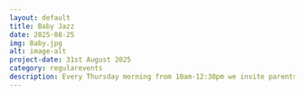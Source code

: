 ```yaml
---
layout: default
title: Baby Jazz
date: 2025-08-25
img: Baby.jpg
alt: image-alt
project-date: 31st August 2025
category: regularevents
description: Every Thursday morning from 10am-12:30pm we invite parents and babies to come along and listen to some nice chilled Jazz tunes. To entertain the kids while you chat or chill. This is a nice easy going event that occasionally features live musicians. It's a great way to meet like minded parents and introduce your kids to music in a chilled social setting. All welcome, free entry.
---
```

